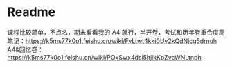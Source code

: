 # Readme

课程比较简单，不点名，期末看看我的 A4 就行，半开卷，考试和历年卷重合度高
笔记：https://k5ms77k0o1.feishu.cn/wiki/FvLtwt4kki0Uv2kQdNjcg5drnuh
A4&回忆卷：https://k5ms77k0o1.feishu.cn/wiki/PQxSwx4dsi5hjikKpZvcWNLtnph
